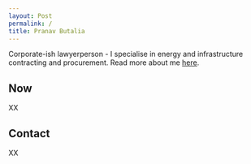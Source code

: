 ```yaml
---
layout: Post
permalink: /
title: Pranav Butalia
---
```


Corporate-ish lawyerperson - I specialise in energy and infrastructure contracting and procurement. Read more about me <a href="/about">here</a>.
<h2>Now</h2>
XX
<h2>Contact</h2>
XX
